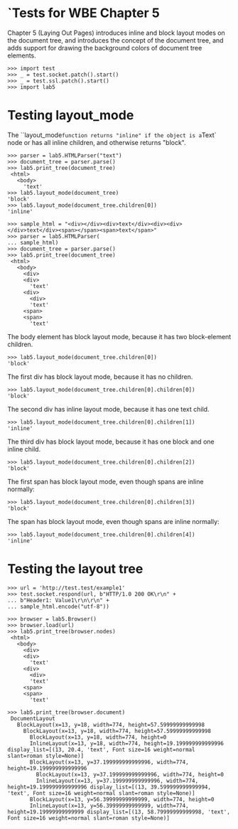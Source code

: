 `Tests for WBE Chapter 5
=======================

Chapter 5 (Laying Out Pages) introduces inline and block layout modes on
the document tree, and introduces the concept of the document tree, and
adds support for drawing the background colors of document tree elements.

    >>> import test
    >>> _ = test.socket.patch().start()
    >>> _ = test.ssl.patch().start()
    >>> import lab5

Testing layout_mode
===================

The ``layout_mode` function returns "inline" if the object is a `Text` node
or has all inline children, and otherwise returns "block".

    >>> parser = lab5.HTMLParser("text")
    >>> document_tree = parser.parse()
    >>> lab5.print_tree(document_tree)
     <html>
       <body>
         'text'
    >>> lab5.layout_mode(document_tree)
    'block'
    >>> lab5.layout_mode(document_tree.children[0])
    'inline'

    >>> sample_html = "<div></div><div>text</div><div><div></div>text</div><span></span><span>text</span>"
    >>> parser = lab5.HTMLParser(
    ... sample_html)
    >>> document_tree = parser.parse()
    >>> lab5.print_tree(document_tree)
     <html>
       <body>
         <div>
         <div>
           'text'
         <div>
           <div>
           'text'
         <span>
         <span>
           'text'

The body element has block layout mode, because it has two block-element children.

    >>> lab5.layout_mode(document_tree.children[0])
    'block'

The first div has block layout mode, because it has no children.

    >>> lab5.layout_mode(document_tree.children[0].children[0])
    'block'

The second div has inline layout mode, because it has one text child.

    >>> lab5.layout_mode(document_tree.children[0].children[1])
    'inline'

The third div has block layout mode, because it has one block and one inline child.

    >>> lab5.layout_mode(document_tree.children[0].children[2])
    'block'

The first span has block layout mode, even though spans are inline normally:

    >>> lab5.layout_mode(document_tree.children[0].children[3])
    'block'

The span has block layout mode, even though spans are inline normally:

    >>> lab5.layout_mode(document_tree.children[0].children[4])
    'inline'

Testing the layout tree
=======================

    >>> url = 'http://test.test/example1'
    >>> test.socket.respond(url, b"HTTP/1.0 200 OK\r\n" +
    ... b"Header1: Value1\r\n\r\n" +
    ... sample_html.encode("utf-8"))

    >>> browser = lab5.Browser()
    >>> browser.load(url)
    >>> lab5.print_tree(browser.nodes)
     <html>
       <body>
         <div>
         <div>
           'text'
         <div>
           <div>
           'text'
         <span>
         <span>
           'text'

    >>> lab5.print_tree(browser.document)
     DocumentLayout
       BlockLayout(x=13, y=18, width=774, height=57.59999999999998
         BlockLayout(x=13, y=18, width=774, height=57.59999999999998
           BlockLayout(x=13, y=18, width=774, height=0
           InlineLayout(x=13, y=18, width=774, height=19.199999999999996 display_list=[(13, 20.4, 'text', Font size=16 weight=normal slant=roman style=None)]
           BlockLayout(x=13, y=37.199999999999996, width=774, height=19.199999999999996
             BlockLayout(x=13, y=37.199999999999996, width=774, height=0
             InlineLayout(x=13, y=37.199999999999996, width=774, height=19.199999999999996 display_list=[(13, 39.599999999999994, 'text', Font size=16 weight=normal slant=roman style=None)]
           BlockLayout(x=13, y=56.39999999999999, width=774, height=0
           InlineLayout(x=13, y=56.39999999999999, width=774, height=19.19999999999999 display_list=[(13, 58.79999999999998, 'text', Font size=16 weight=normal slant=roman style=None)]


